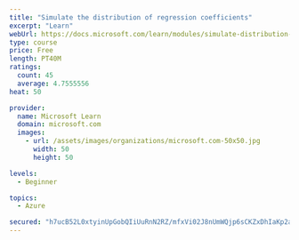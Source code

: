 ```yaml
---
title: "Simulate the distribution of regression coefficients"
excerpt: "Learn"
webUrl: https://docs.microsoft.com/learn/modules/simulate-distribution-regression-coefficients/simulate-distribution-regression-coefficients/
type: course
price: Free
length: PT40M
ratings:
  count: 45
  average: 4.7555556
heat: 50

provider:
  name: Microsoft Learn
  domain: microsoft.com
  images:
    - url: /assets/images/organizations/microsoft.com-50x50.jpg
      width: 50
      height: 50

levels:
  - Beginner

topics:
  - Azure

secured: "h7ucB52L0xtyinUpGobQIiUuRnN2RZ/mfxVi02J8nUmWQjp6sCKZxDhIaKp2axH8VnfvPYv9uxlSi6p2MU+Ua6JGDjjr2/LZILNKkI5tvYCzo5P+z+mZ4EnnVUEX2L26DHuAPik1PS+tikIkcxaRpFgbjhSDHRijbLeVKwZOCbP9+Qr5zr0I+icCQU3ku3DECB5rzkzptOfJu7kN8lxcJ/WbDlYgH54lgyjBW5bkoUiYAPWBFtLP2kNNs87a7c99BhTeH7Vd29GdkDCnQHtK5+c24GDzQ8U1Pbn+PneSG1ZYll3jI4FVwfqlWuI8eAqxvSxhzvgUy7MtpTKUVQVfIOoq/YoOCdXDq1/lL+dwWyyv/Amjnoy/sXKbwl/bDrJy+okuyDs2DR5QbiUaypNtiGSICdT6NaO1y0ksVmHBNF0=;u7tC6hdLvHNG4KAvqWbKJg=="
---
```


